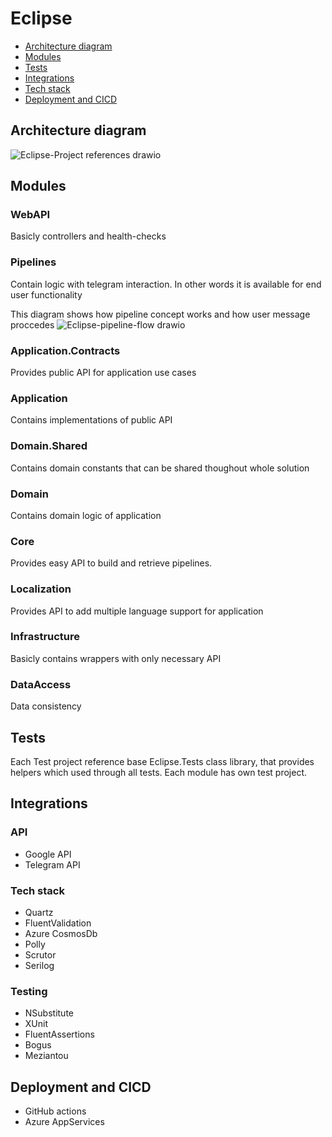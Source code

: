 # Eclipse

- [Architecture diagram](#architecture-diagram)
- [Modules](#modules)
- [Tests](#tests)
- [Integrations](#integrations)
- [Tech stack](#tech-stack)
- [Deployment and CICD](#deployment-and-cicd)

## Architecture diagram
![Eclipse-Project references drawio](https://github.com/DaniilPoiarkov/Eclipse/assets/101814817/193dc779-d9b1-4af5-b4cb-bded4aa6a8d7)

## Modules

### WebAPI
Basicly controllers and health-checks

### Pipelines
Contain logic with telegram interaction. In other words it is available for end user functionality

This diagram shows how pipeline concept works and how user message proccedes
![Eclipse-pipeline-flow drawio](https://github.com/DaniilPoiarkov/Eclipse/assets/101814817/38c678c7-864c-4232-98e2-f809da031109)

### Application.Contracts
Provides public API for application use cases

### Application
Contains implementations of public API

### Domain.Shared
Contains domain constants that can be shared thoughout whole solution

### Domain
Contains domain logic of application

### Core
Provides easy API to build and retrieve pipelines.

### Localization
Provides API to add multiple language support for application

### Infrastructure
Basicly contains wrappers with only necessary API

### DataAccess
Data consistency

## Tests
Each Test project reference base Eclipse.Tests class library, that provides helpers which used through all tests.
Each module has own test project.

## Integrations
### API
* Google API
* Telegram API

### Tech stack
* Quartz
* FluentValidation
* Azure CosmosDb
* Polly
* Scrutor
* Serilog

### Testing
* NSubstitute
* XUnit
* FluentAssertions
* Bogus
* Meziantou

## Deployment and CICD
* GitHub actions
* Azure AppServices


